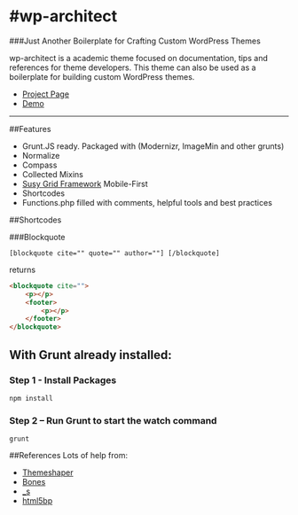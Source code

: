 #wp-architect
============
###Just Another Boilerplate for Crafting Custom WordPress Themes

wp-architect is a academic theme focused on documentation, tips and references
for theme developers. This theme can also be used as a boilerplate for building
custom WordPress themes. 

* [Project Page](http://www.wp-architect.com/)
* [Demo](http://demo.wp-architect.com/)

<hr>

##Features
* Grunt.JS ready. Packaged with (Modernizr, ImageMin and other grunts)
* Normalize
* Compass
* Collected Mixins
* [Susy Grid Framework](http://susy.oddbird.net/) Mobile-First
* Shortcodes
* Functions.php filled with comments, helpful tools and best practices

##Shortcodes

###Blockquote

```
[blockquote cite="" quote="" author=""] [/blockquote]
```
returns

```html
<blockquote cite="">
    <p></p>
    <footer>
        <p></p>
    </footer>
</blockquote>
```

## With Grunt already installed:

### Step 1 - Install Packages
```unix
npm install
```

### Step 2 – Run Grunt to start the watch command
```unix
grunt
```

##References
Lots of help from:
* [Themeshaper](http://themeshaper.com/2012/10/22/the-themeshaper-wordpress-theme-tutorial-2nd-edition/)
* [Bones](http://themble.com/bones/)
* [_s](https://github.com/Automattic/_s)
* [html5bp](http://html5boilerplate.com/)
